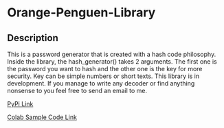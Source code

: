 # Orange-Penguen-Library
## Description
This is a password generator that is created with a hash code philosophy. Inside the library, the hash_generator() takes 2 arguments. The first one is the password you want to hash and the other one is the key for more security. Key can be simple numbers or short texts. This library is in development. If you manage to write any decoder or find anything nonsense to you feel free to send an email to me.


[PyPi Link](https://pypi.org/project/orngpenguen/0.0.1/)

[Colab Sample Code Link](https://colab.research.google.com/drive/1jp1WzqbyfbCaPbfvQ5audFYaaclXD_nr#scrollTo=umhSxjZlAG_r)
